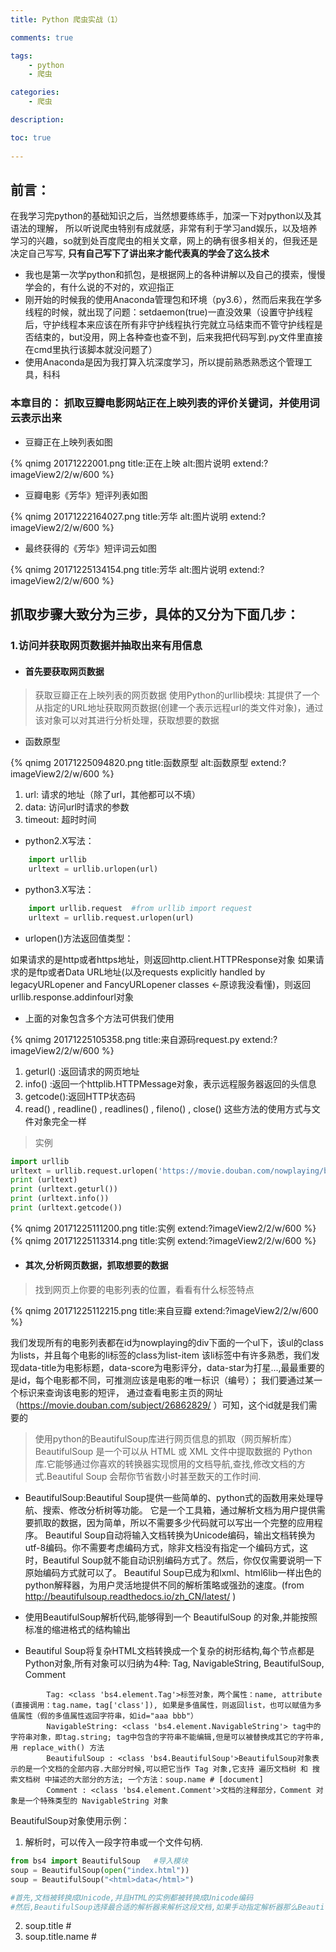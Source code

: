 ```yaml
---
title: Python 爬虫实战（1）

comments: true    

tags: 
    - python
    - 爬虫

categories: 
    - 爬虫

description: 

toc: true
   
---
```


## 前言：

在我学习完python的基础知识之后，当然想要练练手，加深一下对python以及其语法的理解，
所以听说爬虫特别有成就感，非常有利于学习and娱乐，以及培养学习的兴趣，so就到处百度爬虫的相关文章，网上的确有很多相关的，但我还是决定自己写写,
**只有自己写下了讲出来才能代表真的学会了这么技术**

<!--more-->

* 我也是第一次学python和抓包，是根据网上的各种讲解以及自己的摸索，慢慢学会的，有什么说的不对的，欢迎指正 
* 刚开始的时候我的使用Anaconda管理包和环境（py3.6），然而后来我在学多线程的时候，就出现了问题：setdaemon(true)一直没效果（设置守护线程后，守护线程本来应该在所有非守护线程执行完就立马结束而不管守护线程是否结束的，but没用，网上各种查也查不到，后来我把代码写到.py文件里直接在cmd里执行该脚本就没问题了）
* 使用Anaconda是因为我打算入坑深度学习，所以提前熟悉熟悉这个管理工具，科科

### 本章目的： 抓取豆瓣电影网站正在上映列表的评价关键词，并使用词云表示出来

+ 豆瓣正在上映列表如图

{% qnimg 20171222001.png title:正在上映 alt:图片说明 extend:?imageView2/2/w/600 %}

+ 豆瓣电影《芳华》短评列表如图

{% qnimg 20171222164027.png title:芳华 alt:图片说明 extend:?imageView2/2/w/600 %}

+ 最终获得的《芳华》短评词云如图

{% qnimg 20171225134154.png title:芳华 alt:图片说明 extend:?imageView2/2/w/600 %}

## 抓取步骤大致分为三步，具体的又分为下面几步：

### 1.访问并获取网页数据并抽取出来有用信息
* ####  首先要获取网页数据

> 获取豆瓣正在上映列表的网页数据
> 使用Python的urllib模块: 其提供了一个从指定的URL地址获取网页数据(创建一个表示远程url的类文件对象)，通过该对象可以对其进行分析处理，获取想要的数据

* 函数原型

{% qnimg 20171225094820.png title:函数原型 alt:函数原型 extend:?imageView2/2/w/600 %}

1. url: 请求的地址（除了url，其他都可以不填）
2. data: 访问url时请求的参数
3. timeout: 超时时间

* python2.X写法：

```python
    import urllib  
    urltext = urllib.urlopen(url)
```

* python3.X写法：

```python
    import urllib.request  #from urllib import request
    urltext = urllib.request.urlopen(url)  
```

* urlopen()方法返回值类型： 

如果请求的是http或者https地址，则返回http.client.HTTPResponse对象
如果请求的是ftp或者Data URL地址(以及requests explicitly handled by legacyURLopener and FancyURLopener classes <-原谅我没看懂)，则返回urllib.response.addinfourl对象

* 上面的对象包含多个方法可供我们使用

{% qnimg 20171225105358.png title:来自源码request.py extend:?imageView2/2/w/600 %}

1. geturl() :返回请求的网页地址
2. info()   :返回一个httplib.HTTPMessage对象，表示远程服务器返回的头信息
3. getcode():返回HTTP状态码
4. read() , readline() , readlines() , fileno() , close() 这些方法的使用方式与文件对象完全一样

> 实例

```python
import urllib
urltext = urllib.request.urlopen('https://movie.douban.com/nowplaying/beijing/')
print (urltext)
print (urltext.geturl())
print (urltext.info())
print (urltext.getcode())
```
{% qnimg 20171225111200.png title:实例 extend:?imageView2/2/w/600 %}
{% qnimg 20171225113314.png title:实例 extend:?imageView2/2/w/600 %}


* #### 其次,分析网页数据，抓取想要的数据

> 找到网页上你要的电影列表的位置，看看有什么标签特点

{% qnimg 20171225112215.png title:来自豆瓣 extend:?imageView2/2/w/600 %}

我们发现所有的电影列表都在id为nowplaying的div下面的一个ul下，该ul的class为lists，并且每个电影的li标签的class为list-item
该li标签中有许多熟悉，我们发现data-title为电影标题，data-score为电影评分，data-star为打星...,最最重要的是id，每个电影都不同，可推测应该是电影的唯一标识（编号）；
我们要通过某一个标识来查询该电影的短评， 通过查看电影主页的网址（https://movie.douban.com/subject/26862829/ ）可知，这个id就是我们需要的

> 使用python的BeautifulSoup库进行网页信息的抓取（网页解析库）
> BeautifulSoup 是一个可以从 HTML 或 XML 文件中提取数据的 Python 库.它能够通过你喜欢的转换器实现惯用的文档导航,查找,修改文档的方式.Beautiful Soup 会帮你节省数小时甚至数天的工作时间.

* BeautifulSoup:Beautiful Soup提供一些简单的、python式的函数用来处理导航、搜索、修改分析树等功能。
它是一个工具箱，通过解析文档为用户提供需要抓取的数据，因为简单，所以不需要多少代码就可以写出一个完整的应用程序。
Beautiful Soup自动将输入文档转换为Unicode编码，输出文档转换为utf-8编码。你不需要考虑编码方式，除非文档没有指定一个编码方式，这时，Beautiful Soup就不能自动识别编码方式了。然后，你仅仅需要说明一下原始编码方式就可以了。
Beautiful Soup已成为和lxml、html6lib一样出色的python解释器，为用户灵活地提供不同的解析策略或强劲的速度。(from http://beautifulsoup.readthedocs.io/zh_CN/latest/ )


* 使用BeautifulSoup解析代码,能够得到一个 BeautifulSoup 的对象,并能按照标准的缩进格式的结构输出
* Beautiful Soup将复杂HTML文档转换成一个复杂的树形结构,每个节点都是Python对象,所有对象可以归纳为4种: Tag, NavigableString, BeautifulSoup, Comment
```text
        Tag: <class 'bs4.element.Tag'>标签对象，两个属性：name, attribute (直接调用：tag.name，tag['class']), 如果是多值属性，则返回list，也可以赋值为多值属性（假的多值属性返回字符串，如id="aaa bbb"）
        NavigableString: <class 'bs4.element.NavigableString'> tag中的字符串对象，即tag.string; tag中包含的字符串不能编辑,但是可以被替换成其它的字符串,用 replace_with() 方法
        BeautifulSoup : <class 'bs4.BeautifulSoup'>BeautifulSoup对象表示的是一个文档的全部内容.大部分时候,可以把它当作 Tag 对象,它支持 遍历文档树 和 搜索文档树 中描述的大部分的方法; 一个方法：soup.name # [document]
        Comment : <class 'bs4.element.Comment'>文档的注释部分，Comment 对象是一个特殊类型的 NavigableString 对象
```
BeautifulSoup对象使用示例：
1. 解析时，可以传入一段字符串或一个文件句柄.
```python
from bs4 import BeautifulSoup   #导入模块
soup = BeautifulSoup(open("index.html")) 
soup = BeautifulSoup("<html>data</html>")

#首先,文档被转换成Unicode,并且HTML的实例都被转换成Unicode编码
#然后,BeautifulSoup选择最合适的解析器来解析这段文档,如果手动指定解析器那么Beautiful Soup会选择指定的解析器来解析文档
```
2. soup.title           # <title>标签对象：<title>北京 - 在线购票&amp;影讯</title>
3. soup.title.name      # <title>标签名称：title
4. soup.title.string    # <title>标签内容：北京 - 在线购票&amp;影讯
5. soup.p               # 第一个p标签对象：<p class="appintro-title">豆瓣</p>
6. soup.p['class']      # 第一个p标签对象的类属性
7. 
```text
原型：find_all( name , attrs , recursive , string , **kwargs ) 搜索当前tag的所有tag子节点,并判断是否符合过滤器的条件
    name:       name 参数可以查找所有名字为 name 的tag,字符串对象会被自动忽略掉.
    attrs:      通过属性选择器查询，有两种写法
                    1. soup.find_all(class_='value', id='value2') 
                    2. soup.find_all(attrs={"class": "value", "id":"value2"})
    limit:  限制查询结果个数
    recursive: 调用tag的 find_all() 方法时,Beautiful Soup会检索当前tag的所有子孙节点,如果只想搜索tag的直接子节点,可以使用参数 recursive=False
    string: 通过 string 参数可以搜搜文档中的字符串内容. soup.find_all("a", string="value") #查询标签中文字包含value的a标签
``` 
8. soup.find('a').get('href')   # 找到第一个a标签 并返回其href属性内容 （ find_all() 方法的返回结果是值包含一个元素的列表,而 find() 方法直接返回结果.）
9. 更多用法见BeautifulSoup官网中文文档：http://beautifulsoup.readthedocs.io/zh_CN/latest/

* 解析网页代码,并编码为utf-8
```python
import urllib
urltext = urllib.request.urlopen('https://movie.douban.com/nowplaying/beijing/')
html_data = urltext.read().decode('utf-8')
print (html_data)
```

* 获取正在上映列表数据 nowplaying_movie_list列表（List）

```python
import urllib
urltext = urllib.request.urlopen('https://movie.douban.com/nowplaying/beijing/')
html_data = urltext.read().decode('utf-8')

from bs4 import BeautifulSoup as bs
soup = bs(html_data, 'html.parser')
nowplaying_movie = soup.find_all('div', id = 'nowplaying') # 先获取id为nowplaying的div
# print (nowplaying_movie) # 只有一条数据，因为id是唯一的
nowplaying_movie_list = nowplaying_movie[0].find_all('li', class_ = 'list-item')# 再获取class为list-item的li
print (nowplaying_movie_list)
```

* 至此已经获得了最内部一层的电影数据， 可以直接获得每个电影的id了

```python
print (nowplaying_movie_list[0]['id'], '\n') #获取第一个电影的id数据
```

* 现在 我们需要获取其中某一个id，通过这个id获取对应电影的短评，然后就可以进行处理了

* 你也可以自由发挥，制作一个查询的功能，通过输入电影名称指定某一个电影进行分析

### 2.分析网页中有用信息并进行处理
* ####  首先按照上面的步骤访问电影首页，抽取短评信息，存放到一个List中
* 首先解析网页代码
```python
requrl = "https://movie.douban.com/subject/" + nowplaying_movie_list[0]['id'] + "/comments?start=0&limit=20"
resp = urllib.request.urlopen(requrl)
html_data = resp.read().decode('utf-8')
soup = bs(html_data, 'html.parser')

title = soup.find('title') # 直接获取title标签
print(title.string) #获取标签中内容
comment_div_list = soup.find_all('div', class_ = 'comment')
print (comment_div_list) #所有的短片标签列表
```

* 通过下面的源码可知，所有的短评文字都放在class为comment-item的div下的一个p标签中，所有我们要得到所有的p标签并组成一个List

{% qnimg 20171225120114.png title:来自豆瓣 extend:?imageView2/2/w/600 %}

```python
commentList = []  #存放所有的短评内容数据 List
for cm in comment_div_list:
    if cm.find_all('p')[0] is not None:
        commentList.append(cm.find_all('p')[0].string) #把短评内容存放在列表中
print (commentList)
```

* 已得短评List，但是该List中包含大量的单引号（List自带的），换行符等不需要的东西，并且由于我们要做成词云，所有的符号都不要，只要文字

```python
while True:
    if None in commentList:
        commentList.remove(None) #去除NoneType数据
    else:
        break
comments = ''.join(commentList) #拼接字符串
comments = comments.replace(' ','').replace("\n", "").replace("\t", "")
print (comments)
```

* 词云展示的只是关键词，所以去除用户短评中的所有的标点符号（正则表达式）
```python
import re       #正则表达式
pattern = re.compile(r'[\u4e00-\u9fa5]+')  #去除标点符号(正则表达式)
filterdata = re.findall(pattern, comments)
cleaned_comments = ''.join(filterdata) # 把filterdata按照空字符串为间隔连接起来
print (cleaned_comments)
```

* 目前所有的评价都没有间隔的展示在这里，我们需要把其中的词语取出来得到所有的关键词
> 使用jieba分词, 把字符串中的所有的词语分出来，组成一个List

> 结巴（jieba）是国人出的一个精品插件，可以对一段中文进行分词，有三种分词模式，可以适应不同需求。

```text
    jieba.cut 方法接受三个输入参数: 需要分词的字符串；cut_all 参数用来控制是否采用全模式；HMM 参数用来控制是否使用 HMM 模型
    jieba.cut_for_search 方法接受两个参数：需要分词的字符串；是否使用 HMM 模型。该方法适合用于搜索引擎构建倒排索引的分词，粒度比较细
    待分词的字符串可以是 unicode 或 UTF-8 字符串、GBK 字符串。注意：不建议直接输入 GBK 字符串，可能无法预料地错误解码成 UTF-8
    jieba.cut 以及 jieba.cut_for_search 返回的结构都是一个可迭代的 generator，可以使用 for 循环来获得分词后得到的每一个词语(unicode)，或者用
    jieba.lcut 以及 jieba.lcut_for_search 直接返回 list
    jieba.Tokenizer(dictionary=DEFAULT_DICT) 新建自定义分词器，可用于同时使用不同词典。jieba.dt 为默认分词器，所有全局分词相关函数都是该分词器的映射。
    
    也可以添加自定义词典 （from： http://blog.csdn.net/qq_27231343/article/details/51898940 ）
```

```python
    #代码示例
    # encoding=utf-8
    import jieba
    
    seg_list = jieba.cut("我来到北京清华大学", cut_all=True)
    print("Full Mode: " + "/ ".join(seg_list))  # 全模式
    
    seg_list = jieba.cut("我来到北京清华大学", cut_all=False)
    print("Default Mode: " + "/ ".join(seg_list))  # 精确模式
    
    seg_list = jieba.cut("他来到了网易杭研大厦")  # 默认是精确模式
    print("* ".join(seg_list))
    
    seg_list = jieba.cut_for_search("小明硕士毕业于中国科学院计算所，后在日本京都大学深造")  # 搜索引擎模式
    print(", ".join(seg_list))
    
    #输出结果
    # Full Mode: 我/ 来到/ 北京/ 清华/ 清华大学/ 华大/ 大学
    # Default Mode: 我/ 来到/ 北京/ 清华大学
    # 他* 来到* 了* 网易* 杭研* 大厦       (此处，“杭研”并没有在词典中，但是也被Viterbi算法识别出来了)
    # 小明, 硕士, 毕业, 于, 中国, 科学, 学院, 科学院, 中国科学院, 计算, 计算所, ，, 后, 在, 日本, 京都, 大学, 日本京都大学, 深造
```

* 使用jieba分割短评，获取返回的分词List
```python
import jieba
segment = jieba.lcut(cleaned_comments)
print (segment)
```

* 数据中有“的”、“是”、“我”、“你”等虚词（停用词），而这些词在任何场景中都是高频时，并且没有实际的含义，所以我们要他们进行清除。
> 使用pandas

```python
import pandas as pd
words_df = pd.DataFrame({'segment':segment})  #格式转换 把List转化为Dict
# words_df.head()
# print(words_df)
# print (words_df.segment)
#从网上下载常用停用词文件 stopwords.txt 然后对比去除统计结果中所有的停用词
stopwords=pd.read_csv("E:/stopwords.txt",index_col=False,quoting=3,sep="\t",names=['stopword'], encoding='utf-8')#quoting=3全不引用
# print (stopwords.stopword)
# print (words_df.segment.isin(stopwords.stopword))
words_df = words_df[~words_df.segment.isin(stopwords.stopword)]  #stopwords.txt不能有空格
words_df.head()
```

**我的停用词文件： http://p18j2ow6f.bkt.clouddn.com/static/file/stopwords.txt**

* 清洗了关键词以后，我们把剩下的词语进行分类统计，观察每个词语的频率
> 使用numpy
```python
import numpy    #numpy计算包
words_stat = words_df.groupby(by=['segment'])['segment'].agg({"计数":numpy.size}) # 按照segment分类
words_stat = words_stat.reset_index().sort_values(by=["计数"],ascending=False)  #词频按照 计数 由大到小排列
words_stat.head()
```

### 3.制作为词云

```python
import matplotlib
# %matplotlib inline

matplotlib.rcParams['figure.figsize'] = (10.0, 5.0)
from wordcloud import WordCloud #词云包

wordcloud=WordCloud(font_path="E:/simhei.ttf",background_color="white",max_font_size=80)  #指定字体类型、字体大小和字体颜色
# print (wordcloud)
word_frequence = {x[0]:x[1] for x in words_stat.head(1000).values}
# print (word_frequence)

wordcloud=wordcloud.fit_words(word_frequence)
matplotlib.pyplot.imshow(wordcloud)
```

**我的字体文件： http://p18j2ow6f.bkt.clouddn.com/static/file/simhei.ttf**

> 最终效果

{% qnimg 20171225134154.png title:芳华 alt:图片说明 extend:?imageView2/2/w/600 %}


## 遇到403forbidden问题的解决方法：

这是网站对自动化爬虫的禁止需要用python的模块urllib2模块(对于3.6版本使用 urllib.request)

*User-Agent是浏览器特有的属性，通过浏览器查看源代码就可以查看到(其他的属性也可以通过浏览器点击F12中的network窗口发现)*

{% qnimg 20180101164037.png title:403问题解决 alt:图片说明 extend:?imageView2/2/w/600 %}


```python

import urllib.request
import random  
from bs4 import BeautifulSoup as bs
import re
import csv

def getCodes():
    headers=["Mozilla/5.0 (Windows NT 10.0; Win64; x64) AppleWebKit/537.36 (KHTML, like Gecko) Chrome/63.0.3239.84 Safari/537.36"]  
    randdom_header=random.choice(headers) 
    
    url = 'http://bj.meituan.com/meishi/c17/';
    req=request.Request(url)  
    req.add_header("User-Agent",randdom_header)  
    req.add_header("Host","bj.meituan.com")  
    req.add_header("Referer","http://bj.meituan.com/")  
    req.add_header("GET",url)  
    resp_text=request.urlopen(req).read()  
    
    soap = bs(resp_text, 'html.parser')
    list = soap.find_all('ul', class_ = 'list-ul')[0].find_all('li')
    print (list)

    codeList = []
    for div in list:
        try: 
            url = div.find('div', class_ = 'img ').find('a')['href']
#             len = url.index('?')
            codeList.append(url) # url[: len]
        except:
            continue
        
    return codeList

```

## 个人完整代码：

```python
from urllib import request   #python3.X写法
#import urllib             #python2.X写法
from bs4 import BeautifulSoup as bs
import re       #正则表达式
import jieba    #分词包 中文分词操作 结巴分词
import pandas as pd 
import numpy    #numpy计算包


"""
python2.X 关于 urllib的用法
    import urllib  
    text = urllib.urlopen(url).read()  
    
python3.X 关于 urllib的用法
    import urllib.request  #from urllib import request
    response = urllib.request.urlopen(url)  
    text = response.read()  
"""

def getList():
    resp = request.urlopen('https://movie.douban.com/nowplaying/beijing/')  #获取url下的影片列表;python2.x下使用urllib.urlopen()
    html_data = resp.read().decode('utf-8') # 读取返回的数据(返回页面的html代码)
    # print(html_data)

    soup = bs(html_data, 'html.parser') # 解析html代码 开始获取其中的数据
    nowplaying_movie = soup.find_all('div', id = 'nowplaying')  #获取id为nowplaying的div标签以及内部的代码 (得到的是一个list)
    # print (nowplaying_movie);
    nowplaying_movie_list = nowplaying_movie[0].find_all('li', class_ = 'list-item') #获取class是list-item的所有li标签
    # print (nowplaying_movie_list);
    # print (nowplaying_movie_list[0]['id'], '\n');   # 打印第一个影片的id

    """测试代码 开始"""
    # test = nowplaying_movie_list[0].find_all('ul')
    # print (test)
    # test = nowplaying_movie_list[0].find_all('ul')[0].find_all('li')[1]
    # print (test)
    """测试代码 结束"""
    
    return nowplaying_movie_list

def getComments(nowplaying_movie_list, num):
    requrl = "https://movie.douban.com/subject/" + nowplaying_movie_list[num]['id'] + "/comments?start=0&limit=20" #获取url下的影片短评列表
    resp = urllib.request.urlopen(requrl)
    html_data = resp.read().decode('utf-8')

    soup = bs(html_data, 'html.parser')
    
    title = soup.find('title')
    print(title.string)
    
    comment_div_list = soup.find_all('div', class_ = 'comment')
    #print (comment_div_list)
    commentList = []  #存放所有的短评内容数据
    for cm in comment_div_list:
        if cm.find_all('p')[0] is not None:
            commentList.append(cm.find_all('p')[0].string) #把短评内容存放在列表中
    # print (comments)

    comments = ''
    for k in range(len(commentList)):
        comments = comments + (str(commentList[k])).strip()
    #print (comments)
    pattern = re.compile(r'[\u4e00-\u9fa5]+')  #去除标点符号(正则表达式)
    filterdata = re.findall(pattern, comments)
    cleaned_comments = ''.join(filterdata) # 把filterdata按照空字符串为间隔连接起来
    # print (cleaned_comments)

    segment = jieba.lcut(cleaned_comments) #list
    # print (segment)
    words_df = pd.DataFrame({'segment':segment})  #格式转换
    # words_df.head()
    # print(words_df)
    # print (words_df.segment)
    # 数据中有“的”、“是”、“我”、“你”等虚词（停用词），而这些词在任何场景中都是高频时，并且没有实际的含义，所以我们要他们进行清除。

    #从网上下载常用停用词文件 stopwords.txt 然后对比去除统计结果中所有的停用词
    stopwords=pd.read_csv("E:/stopwords.txt",index_col=False,quoting=3,sep="\t",names=['stopword'], encoding='utf-8')#quoting=3全不引用
    # print (stopwords.stopword)
    # print (words_df.segment.isin(stopwords.stopword))
    words_df = words_df[~words_df.segment.isin(stopwords.stopword)]  #stopwords.txt不能有空格
    words_df.head()

    #进行词频统计
    words_stat = words_df.groupby(by=['segment'])['segment'].agg({"计数":numpy.size}) # 按照segment分类
    words_stat = words_stat.reset_index().sort_values(by=["计数"],ascending=False)  #词频按照 计数 由大到小排列
    words_stat.head()
    
    return words_stat

#词云展示
def show(words_stat):
    import matplotlib
    %matplotlib inline
    
    matplotlib.rcParams['figure.figsize'] = (10.0, 5.0)
    from wordcloud import WordCloud #词云包
    
    wordcloud=WordCloud(font_path="E:/simhei.ttf",background_color="white",max_font_size=80)  #指定字体类型、字体大小和字体颜色
    # print (wordcloud)
    word_frequence = {x[0]:x[1] for x in words_stat.head(1000).values}
    # print (word_frequence)
    
    wordcloud=wordcloud.fit_words(word_frequence)
    matplotlib.pyplot.imshow(wordcloud)

num = 0 #从0开始, 获取豆瓣最新上映电影短评关键信息
movie_list = getList()
words_stat = getComments(movie_list, num)
show(words_stat)
```

## 别人家的代码【滑稽】：

```python
#coding:utf-8
__author__ = 'hang'
 
import warnings
warnings.filterwarnings("ignore")
import jieba    #分词包
import numpy    #numpy计算包
import codecs   #codecs提供的open方法来指定打开的文件的语言编码，它会在读取的时候自动转换为内部unicode 
import re
import pandas as pd  
import matplotlib.pyplot as plt
from urllib import request
from bs4 import BeautifulSoup as bs
%matplotlib inline
 
import matplotlib
matplotlib.rcParams['figure.figsize'] = (10.0, 5.0)
from wordcloud import WordCloud#词云包
 
#分析网页函数
def getNowPlayingMovie_list():   
    resp = request.urlopen('https://movie.douban.com/nowplaying/hangzhou/')        
    html_data = resp.read().decode('utf-8')    
    soup = bs(html_data, 'html.parser')    
    nowplaying_movie = soup.find_all('div', id='nowplaying')        
    nowplaying_movie_list = nowplaying_movie[0].find_all('li', class_='list-item')    
    nowplaying_list = []    
    for item in nowplaying_movie_list:        
        nowplaying_dict = {}        
        nowplaying_dict['id'] = item['data-subject']       
        for tag_img_item in item.find_all('img'):            
            nowplaying_dict['name'] = tag_img_item['alt']            
            nowplaying_list.append(nowplaying_dict)    
    return nowplaying_list
 
#爬取评论函数
def getCommentsById(movieId, pageNum): 
    eachCommentList = []; 
    if pageNum>0: 
         start = (pageNum-1) * 20 
    else: 
        return False 
    requrl = 'https://movie.douban.com/subject/' + movieId + '/comments' +'?' +'start=' + str(start) + '&limit=20' 
    print(requrl)
    resp = request.urlopen(requrl) 
    html_data = resp.read().decode('utf-8') 
    soup = bs(html_data, 'html.parser') 
    comment_div_lits = soup.find_all('div', class_='comment') 
    for item in comment_div_lits: 
        if item.find_all('p')[0].string is not None:     
            eachCommentList.append(item.find_all('p')[0].string)
    return eachCommentList
 
def main():
    #循环获取第一个电影的前10页评论
    commentList = []
    NowPlayingMovie_list = getNowPlayingMovie_list()
    for i in range(10):    
        num = i + 1 
        commentList_temp = getCommentsById(NowPlayingMovie_list[0]['id'], num)
        commentList.append(commentList_temp)
 
    #将列表中的数据转换为字符串
    comments = ''
    for k in range(len(commentList)):
        comments = comments + (str(commentList[k])).strip()
 
    #使用正则表达式去除标点符号
    pattern = re.compile(r'[\u4e00-\u9fa5]+')
    filterdata = re.findall(pattern, comments)
    cleaned_comments = ''.join(filterdata)
 
    #使用结巴分词进行中文分词
    segment = jieba.lcut(cleaned_comments)
    words_df=pd.DataFrame({'segment':segment})
 
    #去掉停用词
    stopwords=pd.read_csv("stopwords.txt",index_col=False,quoting=3,sep="\t",names=['stopword'], encoding='utf-8')#quoting=3全不引用
    words_df=words_df[~words_df.segment.isin(stopwords.stopword)]
 
    #统计词频
    words_stat=words_df.groupby(by=['segment'])['segment'].agg({"计数":numpy.size})
    words_stat=words_stat.reset_index().sort_values(by=["计数"],ascending=False)
 
    #用词云进行显示
    wordcloud=WordCloud(font_path="simhei.ttf",background_color="white",max_font_size=80)
    word_frequence = {x[0]:x[1] for x in words_stat.head(1000).values}
 
    word_frequence_list = []
    for key in word_frequence:
        temp = (key,word_frequence[key])
        word_frequence_list.append(temp)
 
    wordcloud=wordcloud.fit_words(word_frequence_list)
    plt.imshow(wordcloud)
 
#主函数
main()
```

> 转载自 链接地址: http://python.jobbole.com/88325/

> 个人博客 欢迎来访： http://blog.zj2626.com